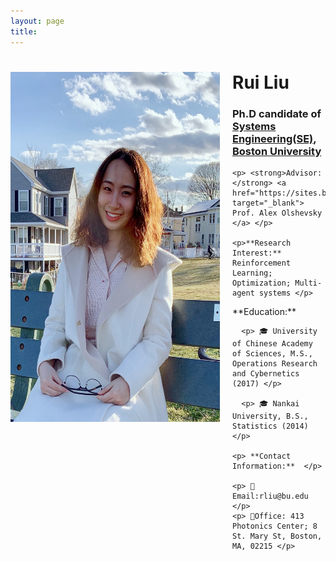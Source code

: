 ```yaml
---
layout: page
title: 
---
```


<div style="clear: both;">
  <div style="float: left; margin-right:20px;">
    <img src="IMG_0229.jpg" alt="" width="335" height="560">
  </div>
  <div>
    <h1> Rui Liu </h1>
    <h3> Ph.D candidate of <a href="https://www.bu.edu/eng/departments/se/" target="_blank">Systems Engineering(SE)</a>, <a href="https://www.bu.edu" target="_blank">Boston University</a> </h3>
    
    <p> <strong>Advisor:</strong> <a href="https://sites.bu.edu/aolshevsky/" target="_blank"> Prof. Alex Olshevsky </a> </p>
    
    <p>**Research Interest:** Reinforcement Learning; Optimization; Multi-agent systems </p>
    
   <p> **Education:** </p>
    
      <p> 🎓 University of Chinese Academy of Sciences, M.S., Operations Research and Cybernetics (2017) </p>
    
      <p> 🎓 Nankai University, B.S., Statistics (2014)  </p>
    
    <p> **Contact Information:**  </p>
    
    <p> 📧Email:rliu@bu.edu </p>
    <p> 🏢Office: 413 Photonics Center; 8 St. Mary St, Boston, MA, 02215 </p>
    
  </div>
</div>


